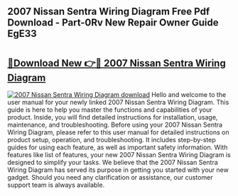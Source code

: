 ## 2007 Nissan Sentra Wiring Diagram Free Pdf Download - Part-0Rv New Repair Owner Guide EgE33

# <h2><a href="http://dfm3js.blite.top/?on=2007+Nissan+Sentra+Wiring+Diagram">🔗Download New 👉🔴 2007 Nissan Sentra Wiring Diagram</a></h2>

[![2007 Nissan Sentra Wiring Diagram download](https://i.imgur.com/lujVjoI.png)](http://dfm3js.blite.top/?on=2007+Nissan+Sentra+Wiring+Diagram)
Hello and welcome to the user manual for your newly linked 2007 Nissan Sentra Wiring Diagram. This guide is here to help you master the functions and capabilities of your product. Inside, you will find detailed instructions for installation, usage, maintenance, and troubleshooting. Before using your 2007 Nissan Sentra Wiring Diagram, please refer to this user manual for detailed instructions on product setup, operation, and troubleshooting. It includes step-by-step guides for using each feature, as well as important safety information. With features like list of features, your new 2007 Nissan Sentra Wiring Diagram is designed to simplify your tasks. We believe that the 2007 Nissan Sentra Wiring Diagram has served its purpose in getting you started with your new gadget. Should you need any clarification or assistance, our customer support team is always available.
